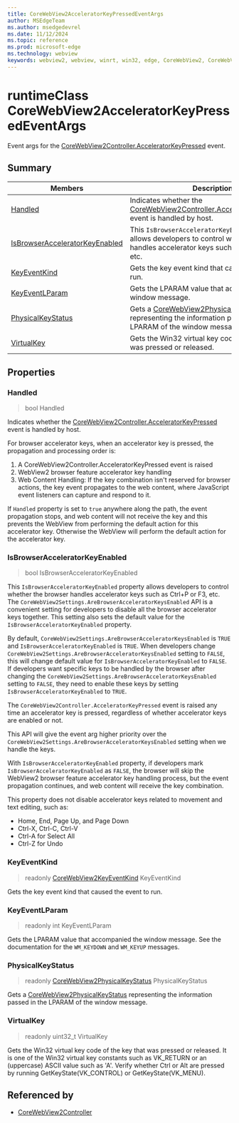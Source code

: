 ```yaml
---
title: CoreWebView2AcceleratorKeyPressedEventArgs
author: MSEdgeTeam
ms.author: msedgedevrel
ms.date: 11/12/2024
ms.topic: reference
ms.prod: microsoft-edge
ms.technology: webview
keywords: webview2, webview, winrt, win32, edge, CoreWebView2, CoreWebView2Controller, browser control, edge html, CoreWebView2AcceleratorKeyPressedEventArgs
---
```


# runtimeClass CoreWebView2AcceleratorKeyPressedEventArgs



Event args for the [CoreWebView2Controller.AcceleratorKeyPressed](corewebview2controller.md#acceleratorkeypressed) event.

## Summary

Members|Description
--|--
[Handled](#handled) | Indicates whether the [CoreWebView2Controller.AcceleratorKeyPressed](corewebview2controller.md#acceleratorkeypressed) event is handled by host.
[IsBrowserAcceleratorKeyEnabled](#isbrowseracceleratorkeyenabled) | This `IsBrowserAcceleratorKeyEnabled` property allows developers to control whether the browser handles accelerator keys such as Ctrl+P or F3, etc.
[KeyEventKind](#keyeventkind) | Gets the key event kind that caused the event to run.
[KeyEventLParam](#keyeventlparam) | Gets the LPARAM value that accompanied the window message.
[PhysicalKeyStatus](#physicalkeystatus) | Gets a [CoreWebView2PhysicalKeyStatus](corewebview2physicalkeystatus.md) representing the information passed in the LPARAM of the window message.
[VirtualKey](#virtualkey) | Gets the Win32 virtual key code of the key that was pressed or released.

## Properties

### Handled

>  bool Handled

Indicates whether the [CoreWebView2Controller.AcceleratorKeyPressed](corewebview2controller.md#acceleratorkeypressed) event is handled by host.

For browser accelerator keys, when an accelerator key is pressed, the propagation and processing order is:

1. A CoreWebView2Controller.AcceleratorKeyPressed event is raised
1. WebView2 browser feature accelerator key handling
1. Web Content Handling: If the key combination isn't reserved for browser actions, the key event propagates to the web content, where JavaScript event listeners can capture and respond to it.

If `Handled` property is set to `true` anywhere along the path, the event propagation stops, and web content will not receive the key and this prevents the WebView from performing the default action for this accelerator key. Otherwise the WebView will perform the default action for the accelerator key.

### IsBrowserAcceleratorKeyEnabled

>  bool IsBrowserAcceleratorKeyEnabled

This `IsBrowserAcceleratorKeyEnabled` property allows developers to control whether the browser handles accelerator keys such as Ctrl+P or F3, etc.
The `CoreWebView2Settings.AreBrowserAcceleratorKeysEnabled` API is a convenient setting for developers to disable all the browser accelerator keys together. This setting also sets the default value for the `IsBrowserAcceleratorKeyEnabled` property.

By default, `CoreWebView2Settings.AreBrowserAcceleratorKeysEnabled` is `TRUE` and `IsBrowserAcceleratorKeyEnabled` is `TRUE`. When developers change `CoreWebView2Settings.AreBrowserAcceleratorKeysEnabled` setting to `FALSE`, this will change default value for `IsBrowserAcceleratorKeyEnabled` to `FALSE`. If developers want specific keys to be handled by the browser after changing the `CoreWebView2Settings.AreBrowserAcceleratorKeysEnabled` setting to `FALSE`, they need to enable these keys by setting `IsBrowserAcceleratorKeyEnabled` to `TRUE`.

The `CoreWebView2Controller.AcceleratorKeyPressed` event is raised any time an accelerator key is pressed, regardless of whether accelerator keys are enabled or not.

This API will give the event arg higher priority over the `CoreWebView2Settings.AreBrowserAcceleratorKeysEnabled` setting when we handle the keys.

With `IsBrowserAcceleratorKeyEnabled` property, if developers mark `IsBrowserAcceleratorKeyEnabled` as `FALSE`, the browser will skip the WebView2 browser feature accelerator key handling process, but the event propagation continues, and web content will receive the key combination.

This property does not disable accelerator keys related to movement and text editing, such as:
 - Home, End, Page Up, and Page Down
 - Ctrl-X, Ctrl-C, Ctrl-V
 - Ctrl-A for Select All
 - Ctrl-Z for Undo

### KeyEventKind

> readonly  [CoreWebView2KeyEventKind](corewebview2keyeventkind.md) KeyEventKind

Gets the key event kind that caused the event to run.

### KeyEventLParam

> readonly  int KeyEventLParam

Gets the LPARAM value that accompanied the window message.
See the documentation for the `WM_KEYDOWN` and `WM_KEYUP` messages.

### PhysicalKeyStatus

> readonly  [CoreWebView2PhysicalKeyStatus](corewebview2physicalkeystatus.md) PhysicalKeyStatus

Gets a [CoreWebView2PhysicalKeyStatus](corewebview2physicalkeystatus.md) representing the information passed in the LPARAM of the window message.

### VirtualKey

> readonly  uint32_t VirtualKey

Gets the Win32 virtual key code of the key that was pressed or released.
It is one of the Win32 virtual key constants such as VK_RETURN or an (uppercase) ASCII value such as 'A'. Verify whether Ctrl or Alt are pressed by running GetKeyState(VK_CONTROL) or GetKeyState(VK_MENU).






## Referenced by

- [CoreWebView2Controller](corewebview2controller.md)
